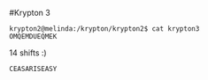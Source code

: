 #Krypton 3

```
krypton2@melinda:/krypton/krypton2$ cat krypton3
OMQEMDUEQMEK
```
14 shifts :)
```
CEASARISEASY
```
